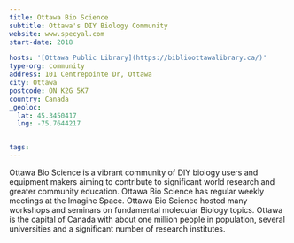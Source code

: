 ```yaml
---
title: Ottawa Bio Science
subtitle: Ottawa's DIY Biology Community
website: www.specyal.com
start-date: 2018

hosts: '[Ottawa Public Library](https://biblioottawalibrary.ca/)'
type-org: community
address: 101 Centrepointe Dr, Ottawa
city: Ottawa
postcode: ON K2G 5K7
country: Canada
_geoloc:
  lat: 45.3450417
  lng: -75.7644217


tags:
---
```


Ottawa Bio Science is a vibrant community of DIY biology users and equipment makers aiming to contribute to significant  world research and greater community education.
Ottawa Bio Science has regular weekly meetings at the Imagine Space.
Ottawa Bio Science hosted many workshops and seminars on fundamental molecular Biology topics.
Ottawa is the capital of Canada with about one million people in population, several universities and a significant number of research institutes.

